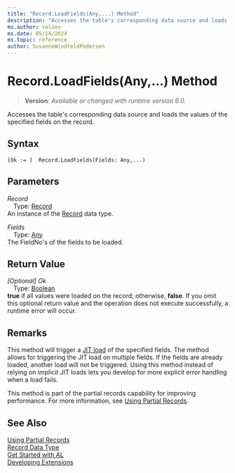 ```yaml
---
title: "Record.LoadFields(Any,...) Method"
description: "Accesses the table's corresponding data source and loads the values of the specified fields on the record."
ms.author: solsen
ms.date: 05/14/2024
ms.topic: reference
author: SusanneWindfeldPedersen
---
```

[//]: # (START>DO_NOT_EDIT)
[//]: # (IMPORTANT:Do not edit any of the content between here and the END>DO_NOT_EDIT.)
[//]: # (Any modifications should be made in the .xml files in the ModernDev repo.)
# Record.LoadFields(Any,...) Method
> **Version**: _Available or changed with runtime version 6.0._

Accesses the table's corresponding data source and loads the values of the specified fields on the record.


## Syntax
```AL
[Ok := ]  Record.LoadFields(Fields: Any,...)
```
## Parameters
*Record*  
&emsp;Type: [Record](record-data-type.md)  
An instance of the [Record](record-data-type.md) data type.  

*Fields*  
&emsp;Type: [Any](../any/any-data-type.md)  
The FieldNo's of the fields to be loaded.  


## Return Value
*[Optional] Ok*  
&emsp;Type: [Boolean](../boolean/boolean-data-type.md)  
**true** if all values were loaded on the record; otherwise, **false**. If you omit this optional return value and the operation does not execute successfully, a runtime error will occur.  


[//]: # (IMPORTANT: END>DO_NOT_EDIT)
## Remarks

This method will trigger a [JIT load](../../devenv-partial-records.md#jit) of the specified fields. The method allows for triggering the JIT load on multiple fields. If the fields are already loaded, another load will not be triggered. Using this method instead of relying on implicit JIT loads lets you develop for more explicit error handling when a load fails.

This method is part of the partial records capability for improving performance. For more information, see [Using Partial Records](../../devenv-partial-records.md).

## See Also

[Using Partial Records](../../devenv-partial-records.md)  
[Record Data Type](record-data-type.md)  
[Get Started with AL](../../devenv-get-started.md)  
[Developing Extensions](../../devenv-dev-overview.md)